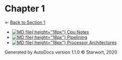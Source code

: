 # Chapter 1

← [Back to Section 1](..)

- [![MD file](https://img.icons8.com/windows/512/4a90e2/regular-document.png){:height="18px"} Cpu Notes](cpu_notes.html)
- [![MD file](https://img.icons8.com/windows/512/4a90e2/regular-document.png){:height="18px"} Pipelining](pipelining.html)
- [![MD file](https://img.icons8.com/windows/512/4a90e2/regular-document.png){:height="18px"} Processor Architectures](processor_architectures.html)

Generated by AutoDocs version 1.1.0 © Starwort, 2020
